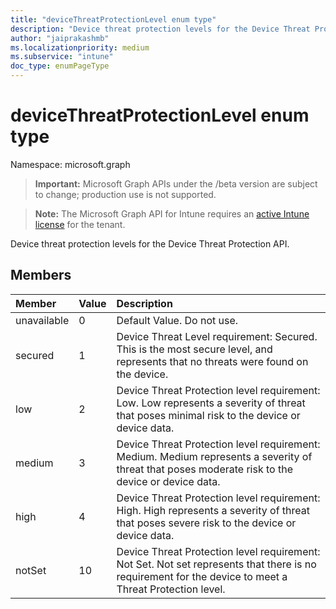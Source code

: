 ```yaml
---
title: "deviceThreatProtectionLevel enum type"
description: "Device threat protection levels for the Device Threat Protection API."
author: "jaiprakashmb"
ms.localizationpriority: medium
ms.subservice: "intune"
doc_type: enumPageType
---
```


# deviceThreatProtectionLevel enum type

Namespace: microsoft.graph

> **Important:** Microsoft Graph APIs under the /beta version are subject to change; production use is not supported.

> **Note:** The Microsoft Graph API for Intune requires an [active Intune license](https://go.microsoft.com/fwlink/?linkid=839381) for the tenant.

Device threat protection levels for the Device Threat Protection API.

## Members
|Member|Value|Description|
|:---|:---|:---|
|unavailable|0|Default Value. Do not use.|
|secured|1|Device Threat Level requirement: Secured. This is the most secure level, and represents that no threats were found on the device.|
|low|2|Device Threat Protection level requirement: Low. Low represents a severity of threat that poses minimal risk to the device or device data.|
|medium|3|Device Threat Protection level requirement: Medium. Medium represents a severity of threat that poses moderate risk to the device or device data.|
|high|4|Device Threat Protection level requirement: High. High represents a severity of threat that poses severe risk to the device or device data.|
|notSet|10|Device Threat Protection level requirement: Not Set. Not set represents that there is no requirement for the device to meet a Threat Protection level.|
